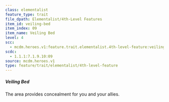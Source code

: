 ```yaml
---
class: elementalist
feature_type: trait
file_dpath: Elementalist/4th-Level Features
item_id: veiling-bed
item_index: 09
item_name: Veiling Bed
level: 4
scc:
  - mcdm.heroes.v1:feature.trait.elementalist.4th-level-feature:veiling-bed
scdc:
  - 1.1.1:7.1.9.10:09
source: mcdm.heroes.v1
type: feature/trait/elementalist/4th-level-feature
---
```


##### Veiling Bed

The area provides concealment for you and your allies.

